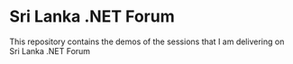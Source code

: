# Sri Lanka .NET Forum

This repository contains the demos of the sessions that I am delivering on Sri Lanka .NET Forum
